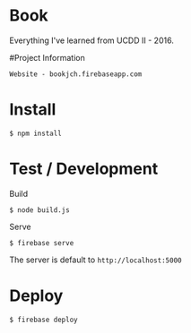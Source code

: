 # Book

Everything I've learned from UCDD II - 2016.

#Project Information

	Website - bookjch.firebaseapp.com



# Install

    $ npm install

# Test / Development

Build

    $ node build.js

Serve

    $ firebase serve

The server is default to `http://localhost:5000`

# Deploy

    $ firebase deploy
